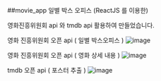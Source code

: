 ##movie_app 일별 박스 오피스 (ReactJS 를 이용한) 

영화진흥위원회 api 와 tmdb api 활용하여 만들었습니다.

영화 진흥위원회 오픈 api ( 일별 박스오피스 )
![image](https://user-images.githubusercontent.com/52403199/84240168-93897980-ab38-11ea-8468-5745f5c7441f.png)

영화 진흥위원회 오픈 api ( 영화 상세 내용 )
![image](https://user-images.githubusercontent.com/52403199/84240550-262a1880-ab39-11ea-9803-b4329ffde59d.png)

tmdb 오픈 api ( 포스터 추출 )
![image](https://user-images.githubusercontent.com/52403199/84240484-0db9fe00-ab39-11ea-8cc5-6d1e568faa9c.png)
